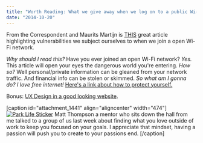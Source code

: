 ```yaml
---
title: "Worth Reading: What we give away when we log on to a public Wi-Fi network"
date: "2014-10-20"
---
```


From the Correspondent and Maurits Martijn is [THIS](https://decorrespondent.nl/1101/What-we-give-away-when-we-log-on-to-a-public-Wi-Fi-network/31040493-53737dba "the Correspondent") great article highlighting vulnerabilities we subject ourselves to when we join a open Wi-Fi network.

_Why should I read this?_ Have you ever joined an open Wi-Fi network? _Yes._ This article will open your eyes the dangerous world you're entering. _How so?_ Well personal/private information can be gleaned from your network traffic. And financial info can be stolen or skimmed. _So what am I gonna do? I love free internet!_ [Here's a link about how to protect yourself.](https://decorrespondent.nl/1103/How-to-safely-use-a-public-Wi-Fi-network/31096879-74f654ff "Hold Fast")

Bonus: [UX Design in a good looking website](http://elementaryos.org/docs/human-interface-guidelines/human-interface-guidelines "Design is not just like your opinion, man.").

\[caption id="attachment\_1441" align="aligncenter" width="474"\][![Park Life Sticker](images/WP_20141017_001-576x1024.jpg)](https://twitter.com/DeveloperFish) Matt Thompson a mentor who sits down the hall from me talked to a group of us last week about finding what you love outside of work to keep you focused on your goals. I appreciate that mindset, having a passion will push you to create to your passions end. \[/caption\]

